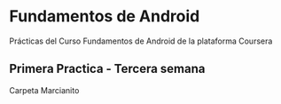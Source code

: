 # Fundamentos de Android
Prácticas del Curso Fundamentos de Android de la plataforma Coursera
## Primera Practica - Tercera semana
Carpeta Marcianito 
